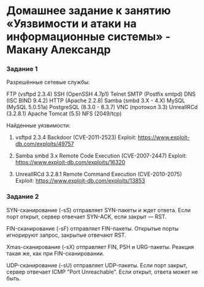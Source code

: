 # Домашнее задание к занятию «Уязвимости и атаки на информационные системы» - Макану Александр


### Задание 1

Разрешённые сетевые службы:

FTP (vsftpd 2.3.4)
SSH (OpenSSH 4.7p1)
Telnet
SMTP (Postfix smtpd)
DNS (ISC BIND 9.4.2)
HTTP (Apache 2.2.8)
Samba (smbd 3.X - 4.X)
MySQL (MySQL 5.0.51a)
PostgreSQL (8.3.0 - 8.3.7)
VNC (протокол 3.3)
UnrealIRCd (3.2.8.1)
Apache Tomcat (5.5)
NFS (2049/tcp)

Найденные уязвимости:

1. vsftpd 2.3.4 Backdoor (CVE-2011-2523)
Exploit: https://www.exploit-db.com/exploits/49757

2. Samba smbd 3.x Remote Code Execution (CVE-2007-2447)
Exploit: https://www.exploit-db.com/exploits/16320

3. UnrealIRCd 3.2.8.1 Remote Command Execution (CVE-2010-2075)
Exploit: https://www.exploit-db.com/exploits/13853

### Задание 2

SYN-сканирование (-sS) отправляет SYN-пакеты и ждет ответа. Если порт открыт, сервер отвечает SYN-ACK, если закрыт — RST.

FIN-сканирование (-sF) отправляет FIN-пакеты. Открытые порты игнорируют запрос, закрытые отвечают RST.

Xmas-сканирование (-sX) отправляет FIN, PSH и URG-пакеты. Реакция такая же, как при FIN-сканировании.

UDP-сканирование (-sU) отправляет UDP-пакеты. Если порт закрыт, сервер отвечает ICMP "Port Unreachable". Если открыт, ответа может не быть.
